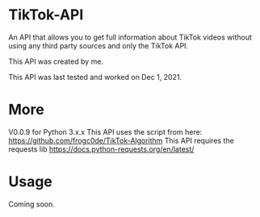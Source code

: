 # TikTok-API
An API that allows you to get full information about TikTok videos without using any third party sources and only the TikTok API.

This API was created by me.

This API was last tested and worked on Dec 1, 2021.

# More
V0.0.9 for Python 3.x.x
This API uses the script from here: https://github.com/frogc0de/TikTok-Algorithm
This API requires the requests lib https://docs.python-requests.org/en/latest/

# Usage
Coming soon.


